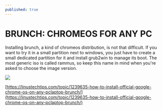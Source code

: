 ```yaml
---
published: true
---
```

# BRUNCH: CHROMEOS FOR ANY PC

Installing brunch, a kind of chromeos distribution, is not that difficult.
If you want to try it in a small partition next to windows, you just have to create a small dedicated partition for it and install grub2win to manage its boot.
The most generic iso is called rammus, so keep this name in mind when you're asked to choose the image version.

![]({{site.baseurl}}/images/brunch.png)

[https://linustechtips.com/topic/1239635-how-to-install-official-google-chrome-os-on-any-pclaptop-brunch/](https://linustechtips.com/topic/1239635-how-to-install-official-google-chrome-os-on-any-pclaptop-brunch/)
